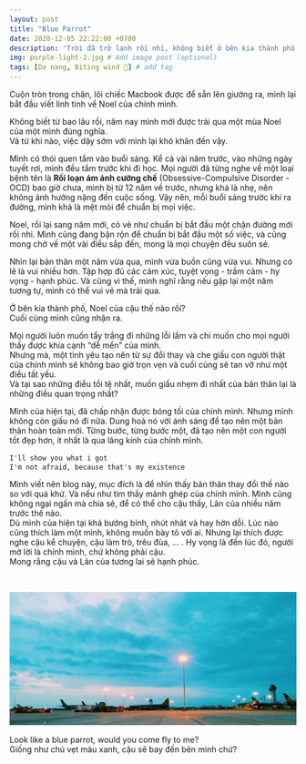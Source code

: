```yaml
---
layout: post
title: "Blue Parrot"
date: 2020-12-05 22:22:00 +0700
description: 'Trời đã trở lạnh rồi nhỉ, không biết ở bên kia thành phố, Noel của cậu như thế nào.'
img: purple-light-2.jpg # Add image post (optional)
tags: [Da nang, Biting wind 🎐] # add tag
---
```


Cuộn tròn trong chăn, lôi chiếc Macbook được để sẵn lên giường ra, mình lại bắt đầu viết linh tinh về Noel của chính mình.
<br>

Không biết từ bao lâu rồi, năm nay mình mới được trải qua một mùa Noel của một mình đúng nghĩa.
<br>
Và từ khi nào, việc dậy sớm với mình lại khó khăn đến vậy. 
<br>

Mình có thói quen tắm vào buổi sáng. Kể cả vài năm trước, vào những ngày tuyết rơi, mình đều tắm trước khi đi học. Mọi người đã từng nghe về một loại bệnh tên là **Rối loạn ám ảnh cưỡng chế** (Obsessive-Compulsive Disorder - OCD) bao giờ chưa, mình bị từ 12 năm về trước, nhưng khá là nhẹ, nên không ảnh hưởng nặng đến cuộc sống. Vậy nên, mỗi buổi sáng trước khi ra đường, mình khá là mệt mỏi để chuẩn bị mọi việc.
<br>

Noel, rồi lại sang năm mới, có vẻ như chuẩn bị bắt đầu một chặn đường mới rồi nhỉ. Mình cũng đang bận rộn để chuẩn bị bắt đầu một số việc, và cũng mong chờ về một vài điều sắp đến, mong là mọi chuyện đều suôn sẻ.
<br>

Nhìn lại bản thân một năm vừa qua, mình vừa buồn cũng vừa vui. Nhưng có lẽ là vui nhiều hơn. Tập hợp đủ các cảm xúc, tuyệt vọng - trầm cảm - hy vọng - hạnh phúc. Và cũng vì thế, mình nghĩ rằng nếu gặp lại một năm tương tự, mình có thể vui vẻ mà trải qua.
<br>

Ở bên kia thành phố, Noel của cậu thế nào rồi?
<br>
Cuối cùng mình cũng nhận ra. 
<br>

Mọi người luôn muốn tẩy trắng đi những lỗi lầm và chỉ muốn cho mọi người thấy được khía cạnh “dễ mến” của mình.
<br>
Nhưng mà, một tình yêu tạo nên từ sự đổi thay và che giấu con người thật của chính mình sẽ không bao giờ trọn vẹn và cuối cùng sẽ tan vỡ như một điều tất yếu.
<br>
Và tại sao những điều tồi tệ nhất, muốn giấu nhẹm đi nhất của bản thân lại là những điều quan trọng nhất?
<br>

Mình của hiện tại, đã chấp nhận được bóng tối của chính mình. Nhưng mình không còn giấu nó đi nữa. Dung hoà nó với ánh sáng để tạo nên một bản thân hoàn toàn mới. Từng bước, từng bước một, đã tạo nên một con người tốt đẹp hơn, ít nhất là qua lăng kính của chính mình.
<br>
```
I'll show you what i got
I'm not afraid, because that's my existence
```
Mình viết nên blog này, mục đích là để nhìn thấy bản thân thay đổi thế nào so với quá khứ. Và nếu như tìm thấy mảnh ghép của chính mình. Mình cũng không ngại ngần mà chia sẻ, để có thể cho cậu thấy, Lân của nhiều năm trước thế nào. 
<br>
Dù mình của hiện tại khá bướng bỉnh, nhút nhát và hay hờn dỗi. Lúc nào cũng thích làm một mình, không muốn bày tỏ với ai. Nhưng lại thích được nghe cậu kể chuyện, cậu làm trò, trêu đùa, ... . Hy vọng là đến lúc đó, người mở lời là chính mình, chứ không phải cậu.
<br>
Mong rằng cậu và Lân của tương lai sẽ hạnh phúc.
<br>

<br>

![Dusk2](/assets/img/purple-light.jpg#w100)

<p class="center">
Look like a blue parrot, would you come fly to me?
<br>
Giống như chú vẹt màu xanh, cậu sẽ bay đến bên mình chứ?
</p>
